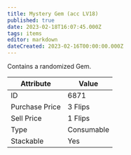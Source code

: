 ```yaml
---
title: Mystery Gem (acc LV18)
published: true
date: 2023-02-18T16:07:45.000Z
tags: items
editor: markdown
dateCreated: 2023-02-16T00:00:00.000Z
---
```


Contains a randomized Gem.

|Attribute|Value|
|-|-|
|ID|6871|
|Purchase Price|3 Flips|
|Sell Price|1 Flips|
|Type|Consumable|
|Stackable|Yes|

